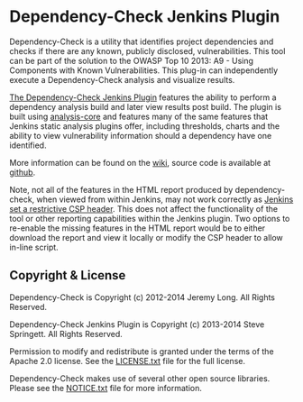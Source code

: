 Dependency-Check Jenkins Plugin
==============================

Dependency-Check is a utility that identifies project dependencies and checks if there are any known, publicly disclosed, vulnerabilities. This tool can be part of the solution to the OWASP Top 10 2013: A9 - Using Components with Known Vulnerabilities. This plug-in can independently execute a Dependency-Check analysis and visualize results.

[The Dependency-Check Jenkins Plugin][plugin-site]
 features the ability to perform a dependency analysis build and later view results post build. The plugin is built using [analysis-core] and features many of the same features that Jenkins static analysis plugins offer, including thresholds, charts and the ability to view vulnerability information should a dependency have one identified.

More information can be found on the [wiki], source code is available at [github].

Note, not all of the features in the HTML report produced by dependency-check, when viewed from within Jenkins, may not work correctly as [Jenkins set a restrictive CSP header](https://wiki.jenkins-ci.org/display/JENKINS/Configuring+Content+Security+Policy). This does not affect the functionality of the tool or other reporting capabilities within the Jenkins plugin. Two options to re-enable the missing features in the HTML report would be to either download the report and view it locally or modify the CSP header to allow in-line script.

Copyright & License
-------------------

Dependency-Check is Copyright (c) 2012-2014 Jeremy Long. All Rights Reserved.

Dependency-Check Jenkins Plugin is Copyright (c) 2013-2014 Steve Springett. All Rights Reserved.

Permission to modify and redistribute is granted under the terms of the Apache 2.0 license. See the [LICENSE.txt][license] file for the full license.

Dependency-Check makes use of several other open source libraries. Please see the [NOTICE.txt][notices] file for more information.


  [wiki]: https://wiki.jenkins-ci.org/display/JENKINS/OWASP+Dependency-Check+Plugin
  [analysis-core]: http://wiki.jenkins-ci.org/x/CwDgAQ
  [license]: https://github.com/jenkinsci/dependency-check-plugin/blob/master/LICENSE.txt
  [notices]: https://github.com/jenkinsci/dependency-check-plugin/blob/master/NOTICES.txt
  [plugin-site]: https://plugins.jenkins.io/dependency-check-jenkins-plugin/
  [github]: https://github.com/jenkinsci/dependency-check-plugin
